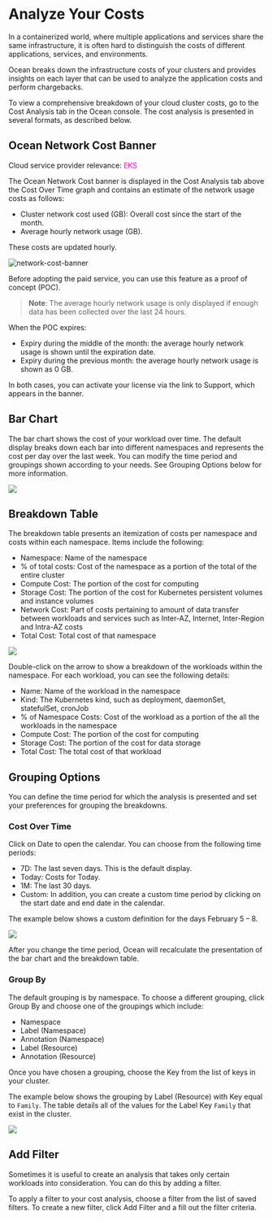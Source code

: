 # Analyze Your Costs

In a containerized world, where multiple applications and services share the same infrastructure, it is often hard to distinguish the costs of different applications, services, and environments.

Ocean breaks down the infrastructure costs of your clusters and provides insights on each layer that can be used to analyze the application costs and perform chargebacks.

To view a comprehensive breakdown of your cloud cluster costs, go to the Cost Analysis tab in the Ocean console. The cost analysis is presented in several formats, as described below.

## Ocean Network Cost Banner

Cloud service provider relevance: <font color="#FC01CC">EKS</font>  

The Ocean Network Cost banner is displayed in the Cost Analysis tab above the Cost Over Time graph and contains an estimate of the network usage costs as follows: 

* Cluster network cost used (GB): Overall cost since the start of the month.
* Average hourly network usage (GB).

These costs are updated hourly.

![network-cost-banner](https://github.com/user-attachments/assets/4ba7f1eb-ce35-4e8c-9e97-d2b485ba15c2)

Before adopting the paid service, you can use this feature as a proof of concept (POC).

>**Note**: The average hourly network usage is only displayed if enough data has been collected over the last 24 hours.

When the POC expires:

* Expiry during the middle of the month: the average hourly network usage is shown until the expiration date.
* Expiry during the previous month: the average hourly network usage is shown as 0 GB.

In both cases, you can activate your license via the link to Support, which appears in the banner.

## Bar Chart

The bar chart shows the cost of your workload over time. The default display breaks down each bar into different namespaces and represents the cost per day over the last week. You can modify the time period and groupings shown according to your needs. See Grouping Options below for more information.

<img src="/ocean/_media/cost-analysis-5.png" />

## Breakdown Table

The breakdown table presents an itemization of costs per namespace and costs within each namespace. Items include the following:

- Namespace: Name of the namespace
- % of total costs: Cost of the namespace as a portion of the total of the entire cluster
- Compute Cost: The portion of the cost for computing
- Storage Cost: The portion of the cost for Kubernetes persistent volumes and instance volumes
- Network Cost: Part of costs pertaining to amount of data transfer between workloads and services such as Inter-AZ, Internet, Inter-Region and Intra-AZ costs
- Total Cost: Total cost of that namespace

<img src="/ocean/_media/cost-analysis-4.png" />

Double-click on the arrow to show a breakdown of the workloads within the namespace. For each workload, you can see the following details:

- Name: Name of the workload in the namespace
- Kind: The Kubernetes kind, such as deployment, daemonSet, statefulSet, cronJob
- % of Namespace Costs: Cost of the workload as a portion of the all the workloads in the namespace
- Compute Cost: The portion of the cost for computing
- Storage Cost: The portion of the cost for data storage
- Total Cost: The total cost of that workload

## Grouping Options

You can define the time period for which the analysis is presented and set your preferences for grouping the breakdowns.

### Cost Over Time

Click on Date to open the calendar. You can choose from the following time periods:

- 7D: The last seven days. This is the default display.
- Today: Costs for Today.
- 1M: The last 30 days.
- Custom: In addition, you can create a custom time period by clicking on the start date and end date in the calendar.

The example below shows a custom definition for the days February 5 – 8.

<img src="/ocean/_media/tutorials-analyze-your-costs-03.png" />

After you change the time period, Ocean will recalculate the presentation of the bar chart and the breakdown table.

### Group By

The default grouping is by namespace. To choose a different grouping, click Group By and choose one of the groupings which include:

- Namespace
- Label (Namespace)
- Annotation (Namespace)
- Label (Resource)
- Annotation (Resource)

Once you have chosen a grouping, choose the Key from the list of keys in your cluster.

The example below shows the grouping by Label (Resource) with Key equal to `Family`. The table details all of the values for the Label Key `Family` that exist in the cluster.

<img src="/ocean/_media/cost-analysis-2.png" />

## Add Filter

Sometimes it is useful to create an analysis that takes only certain workloads into consideration. You can do this by adding a filter.

To apply a filter to your cost analysis, choose a filter from the list of saved filters.
To create a new filter, click Add Filter and a fill out the filter criteria.

